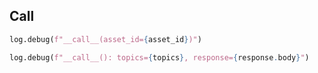 ## Call

```python
log.debug(f"__call__(asset_id={asset_id})")

log.debug(f"__call__(): topics={topics}, response={response.body}")
```